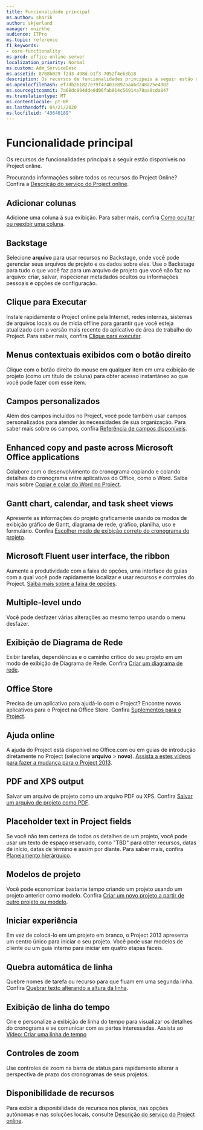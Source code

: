```yaml
---
title: Funcionalidade principal
ms.author: sharik
author: skjerland
manager: mnirkhe
audience: ITPro
ms.topic: reference
f1_keywords:
- core-functionality
ms.prod: office-online-server
localization_priority: Normal
ms.custom: Adm_ServiceDesc
ms.assetid: 8708b029-f2d3-498d-b1f3-7052f4eb3b18
description: Os recursos de funcionalidades principais a seguir estão disponíveis no Project online.
ms.openlocfilehash: ef7db261827e79f47403e897aaabd248a25e4d02
ms.sourcegitcommit: 7a68dc894dde0d06fab014c56914a78aa8cda847
ms.translationtype: MT
ms.contentlocale: pt-BR
ms.lasthandoff: 04/21/2020
ms.locfileid: "43640189"
---
```

# <a name="core-functionality"></a>Funcionalidade principal

Os recursos de funcionalidades principais a seguir estão disponíveis no Project online.
  
Procurando informações sobre todos os recursos do Project Online? Confira a [Descrição do serviço do Project online](project-online-service-description.md).
  
## <a name="add-columns"></a>Adicionar colunas

Adicione uma coluna à sua exibição. Para saber mais, confira [Como ocultar ou reexibir uma coluna](https://go.microsoft.com/fwlink/p/?LinkId=271343).
  
## <a name="backstage"></a>Backstage

Selecione **arquivo** para usar recursos no Backstage, onde você pode gerenciar seus arquivos de projeto e os dados sobre eles. Use o Backstage para tudo o que você faz para um arquivo de projeto que você não faz no arquivo: criar, salvar, inspecionar metadados ocultos ou informações pessoais e opções de configuração. 
  
## <a name="click-to-run"></a>Clique para Executar

Instale rapidamente o Project online pela Internet, redes internas, sistemas de arquivos locais ou de mídia offline para garantir que você esteja atualizado com a versão mais recente do aplicativo de área de trabalho do Project. Para saber mais, confira [Clique para executar](https://go.microsoft.com/fwlink/p/?LinkId=271596).
  
## <a name="contextual-right-click-menus"></a>Menus contextuais exibidos com o botão direito

Clique com o botão direito do mouse em qualquer item em uma exibição de projeto (como um título de coluna) para obter acesso instantâneo ao que você pode fazer com esse item.
  
## <a name="custom-fields"></a>Campos personalizados

Além dos campos incluídos no Project, você pode também usar campos personalizados para atender às necessidades de sua organização. Para saber mais sobre os campos, confira [Referência de campos disponíveis](https://support.office.com/en-us/article/Available-fields-reference-615a4563-1cc3-40f4-b66f-1b17e793a460).
  
## <a name="enhanced-copy-and-paste-across-microsoft-office-applications"></a>Enhanced copy and paste across Microsoft Office applications

Colabore com o desenvolvimento do cronograma copiando e colando detalhes do cronograma entre aplicativos do Office, como o Word. Saiba mais sobre [Copiar e colar do Word no Project](https://go.microsoft.com/fwlink/p/?LinkId=271330).
  
## <a name="gantt-chart-calendar-and-task-sheet-views"></a>Gantt chart, calendar, and task sheet views

Apresente as informações do projeto graficamente usando os modos de exibição gráfico de Gantt, diagrama de rede, gráfico, planilha, uso e formulário. Confira [Escolher modo de exibição correto do cronograma do projeto](https://go.microsoft.com/fwlink/?LinkId=402905).
  
## <a name="microsoft-fluent-user-interface-the-ribbon"></a>Microsoft Fluent user interface, the ribbon

Aumente a produtividade com a faixa de opções, uma interface de guias com a qual você pode rapidamente localizar e usar recursos e controles do Project. [Saiba mais sobre a faixa de opções](https://go.microsoft.com/fwlink/p/?LinkId=271325).
  
## <a name="multiple-level-undo"></a>Multiple-level undo

Você pode desfazer várias alterações ao mesmo tempo usando o menu desfazer. 
  
## <a name="network-diagram-view"></a>Exibição de Diagrama de Rede

Exibir tarefas, dependências e o caminho crítico do seu projeto em um modo de exibição de Diagrama de Rede. Confira [Criar um diagrama de rede](https://go.microsoft.com/fwlink/p/?LinkId=271338).
  
## <a name="office-store"></a>Office Store

Precisa de um aplicativo para ajudá-lo com o Project? Encontre novos aplicativos para o Project na Office Store. Confira [Suplementos para o Project](https://go.microsoft.com/fwlink/?LinkId=273883).
  
## <a name="online-help"></a>Ajuda online

A ajuda do Project está disponível no Office.com ou em guias de introdução diretamente no Project (selecione **arquivo** \> **novo**). [Assista a estes vídeos para fazer a mudança para o Project 2013](https://go.microsoft.com/fwlink/p/?LinkId=271325).
  
## <a name="pdf-and-xps-output"></a>PDF and XPS output

Salvar um arquivo de projeto como um arquivo PDF ou XPS. Confira [Salvar um arquivo de projeto como PDF](https://go.microsoft.com/fwlink/p/?LinkId=271350).
  
## <a name="placeholder-text-in-project-fields"></a>Placeholder text in Project fields

Se você não tem certeza de todos os detalhes de um projeto, você pode usar um texto de espaço reservado, como "TBD" para obter recursos, datas de início, datas de término e assim por diante. Para saber mais, confira [Planejamento hierárquico](https://go.microsoft.com/fwlink/p/?LinkId=271333).
  
## <a name="project-templates"></a>Modelos de projeto

Você pode economizar bastante tempo criando um projeto usando um projeto anterior como modelo. Confira [Criar um novo projeto a partir de outro projeto ou modelo](https://go.microsoft.com/fwlink/p/?LinkId=271328).
  
## <a name="start-experience"></a>Iniciar experiência

Em vez de colocá-lo em um projeto em branco, o Project 2013 apresenta um centro único para iniciar o seu projeto. Você pode usar modelos de cliente ou um guia interno para iniciar em quatro etapas fáceis.
  
## <a name="text-wrap"></a>Quebra automática de linha

Quebre nomes de tarefa ou recurso para que fluam em uma segunda linha. Confira [Quebrar texto alterando a altura da linha](https://go.microsoft.com/fwlink/p/?LinkId=271344).
  
## <a name="timeline-view"></a>Exibição de linha do tempo

Crie e personalize a exibição de linha do tempo para visualizar os detalhes do cronograma e se comunicar com as partes interessadas. Assista ao [Vídeo: Criar uma linha de tempo](https://go.microsoft.com/fwlink/?LinkId=402912)
  
## <a name="zoom-controls"></a>Controles de zoom

Use controles de zoom na barra de status para rapidamente alterar a perspectiva de prazo dos cronogramas de seus projetos. 
  
## <a name="feature-availability"></a>Disponibilidade de recursos

Para exibir a disponibilidade de recursos nos planos, nas opções autônomas e nas soluções locais, consulte [Descrição do serviço do Project online](project-online-service-description.md).
  

